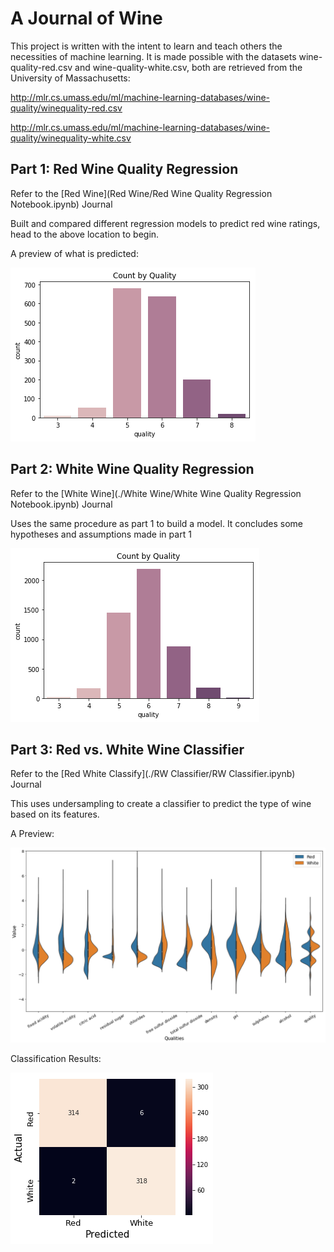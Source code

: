 # A Journal of Wine

This project is written with the intent to learn and teach others the necessities of machine learning. It is made possible with the datasets wine-quality-red.csv and wine-quality-white.csv, both are retrieved from the University of Massachusetts: 

http://mlr.cs.umass.edu/ml/machine-learning-databases/wine-quality/winequality-red.csv

http://mlr.cs.umass.edu/ml/machine-learning-databases/wine-quality/winequality-white.csv



## Part 1: Red Wine Quality Regression

Refer to the [Red Wine](Red Wine/Red Wine Quality Regression Notebook.ipynb) Journal

Built and compared different regression models to predict red wine ratings, head to the above location to begin.

A preview of what is predicted:

![png](./Red%20Wine/Output/output_12_0.png)



## Part 2: White Wine Quality Regression

Refer to the [White Wine](./White Wine/White Wine Quality Regression Notebook.ipynb) Journal

Uses the same procedure as part 1 to build a model. It concludes some hypotheses and assumptions made in part 1

![png](./White%20Wine/Output/output_12_0.png)

## Part 3: Red vs. White Wine Classifier

Refer to the [Red White Classify](./RW Classifier/RW Classifier.ipynb) Journal

This uses undersampling to create a classifier to predict the type of wine based on its features.

A Preview: 

![png](./RW%20Classifier/Output/output_21_0.png)



Classification Results:

![png](./RW%20Classifier/Output/output_29_1.png)
